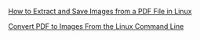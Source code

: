 
[How to Extract and Save Images from a PDF File in Linux](https://www.howtogeek.com/228796/how-to-extract-and-save-images-from-a-pdf-file-in-linux/)

[Convert PDF to Images From the Linux Command Line](https://www.howtogeek.com/devops/convert-pdf-to-images-from-the-linux-command-line/)
